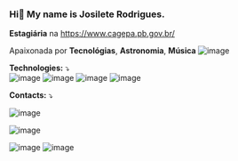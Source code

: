 ### Hi👋 My name is Josilete Rodrigues.

**Estagiária** na https://www.cagepa.pb.gov.br/

Apaixonada por **Tecnológias**, **Astronomia**, **Música**
  ![image](https://github.com/JosileteRodrigues/JosileteRodrigues/assets/44982021/af564b1d-2867-40b5-b3a0-1b985120bfbf)




**Technologies:** ⤵️    
![image](https://github.com/JosileteRodrigues/JosileteRodrigues/assets/44982021/7ef30608-fa35-47f6-858a-c2dc59f10e12)
![image](https://github.com/JosileteRodrigues/JosileteRodrigues/assets/44982021/732f6e88-93c9-4deb-9630-0e381f7658c1)
![image](https://github.com/JosileteRodrigues/JosileteRodrigues/assets/44982021/023284ff-e4b9-42a9-b047-405cbc4479a3)
![image](https://github.com/JosileteRodrigues/JosileteRodrigues/assets/44982021/cb407bd5-f911-43bf-a21c-ddd76241c980)





**Contacts:** ⤵️

![image](https://github.com/JosileteRodrigues/JosileteRodrigues/assets/44982021/4d7fcf90-7b33-4bee-a29c-de55f928c127)

![image](https://github.com/JosileteRodrigues/JosileteRodrigues/assets/44982021/491bb4a9-f45e-4233-8a0c-e948f7893c3d)

![image](https://github.com/JosileteRodrigues/JosileteRodrigues/assets/44982021/473faf85-fbf2-4934-817e-10c1df846593)
![image](https://github.com/JosileteRodrigues/JosileteRodrigues/assets/44982021/9394d122-b717-4707-aac8-a4b707d44188)

